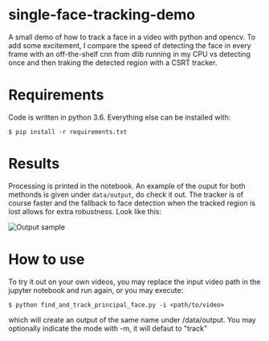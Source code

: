 # single-face-tracking-demo
A small demo of how to track a face in a video with python and opencv.
To add some excitement, I compare the speed of detecting the face in
every frame with an off-the-shelf cnn from dlib running in my CPU vs
detecting once and then traking the detected region with a CSRT tracker.

# Requirements
Code is written in python 3.6. Everything else can be installed with:
```
$ pip install -r requirements.txt
```
# Results
Processing is printed in the notebook. An example of the ouput for both
methonds is given under ``data/output``, do check it out.
The tracker is of course faster and the fallback to face detection when
the tracked region is lost allows for extra robustness. Look like this:

![Output sample](https://github.com/DunaiFuentes/single-face-tracking-demo/blob/master/data/output/track_my_video.gif)

# How to use
To try it out on your own videos, you may replace the input video path
in the jupyter notebook and run again, or you may execute:
```
$ python find_and_track_principal_face.py -i <path/to/video>
```
which will create an output of the same name under /data/output.
You may optionally indicate the mode with -m, it will defaut to "track"
